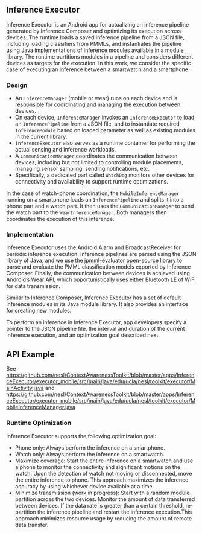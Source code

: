 ## Inference Executor
Inference Executor is an Android app for actualizing an inference pipeline generated by Inference Composer and optimizing its execution across devices. The runtime loads a saved inference pipeline from a JSON file, including loading classifiers from PMMLs, and instantiates the pipeline using Java implementations of inference modules available in a module library. The runtime partitions modules in a pipeline and considers different devices as targets for the execution. In this work, we consider the specific case of executing an inference between a smartwatch and a smartphone.

### Design
- An `InferenceManager` (mobile or wear) runs on each device and is responsible for coordinating and managing the execution between devices. 
- On each device, `InferenceManager` invokes an `InferenceExecutor` to load an `InferencePipeline` from a JSON file, and to instantiate required `InferenceModule` based on loaded parameter as well as existing modules in the current library. 
- `InferenceExecutor` also serves as a runtime container for performing the actual sensing and inference workloads.
- A `CommunicationManager` coordinates the communication between devices, including but not limited to controlling module placements, managing sensor sampling, sending notifications, etc. 
- Specifically, a dedicated part called `WatchDog` monitors other devices for connectivity and availability to support runtime optimizations.

In the case of watch-phone coordination, the `MobileInferenceManager` running on a smartphone loads an `InferencePipeline` and splits it into a phone part and a watch part. It then uses the `CommunicationManager` to send the watch part to the `WearInferenceManager`. Both managers then coordinates the execution of this inference.

### Implementation
Inference Executor uses the Android Alarm and BroadcastReceiver for periodic inference execution. Inference pipelines are parsed using the JSON library of Java, and we use the [jpmml-evaluator](https://github.com/jpmml/jpmml-evaluator) open-source library to parse and evaluate the PMML classification models exported by Inference Composer. Finally, the communication between devices is achieved using Android’s Wear API, which opportunistically uses either Bluetooth LE of WiFi for data transmission.

Similar to Inference Composer, Inference Executor has a set of default inference modules in its Java module library. It also provides an interface for creating new modules.

To perform an inference in Inference Executor, app developers specify a pointer to the JSON pipeline file, the interval and duration of the current inference execution, and an optimization goal described next.

## API Example
See https://github.com/nesl/ContextAwarenessToolkit/blob/master/apps/InferenceExecutor/executor_mobile/src/main/java/edu/ucla/nesl/toolkit/executor/MainActivity.java
and 
https://github.com/nesl/ContextAwarenessToolkit/blob/master/apps/InferenceExecutor/executor_mobile/src/main/java/edu/ucla/nesl/toolkit/executor/MobileInferenceManager.java

### Runtime Optimization
Inference Executor supports the following optimization goal:
- Phone only: Always perform the inference on a smartphone.
- Watch only: Always perform the inference on a smartwatch.
- Maximize coverage: Start the entire inference on a smartwatch and use a phone to monitor the connectivity and significant motions on the watch. Upon the detection of watch not moving or disconnected, move the entire inference to phone. This approach maximizes the inference accuracy by using whichever device available at a time.
- Minimize transmission (work in progress): Start with a random module partition across the two devices. Monitor the amount of data transferred between devices. If the data rate is greater than a certain threshold, re-partition the inference pipeline and restart the inference execution.This approach minimizes resource usage by reducing the amount of remote data transfer.


